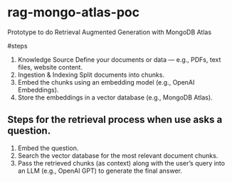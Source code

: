 # rag-mongo-atlas-poc
Prototype to do Retrieval Augmented Generation with MongoDB Atlas

#steps
1. Knowledge Source Define your documents or data — e.g., PDFs, text files, website content.
2. Ingestion & Indexing Split documents into chunks.
3. Embed the chunks using an embedding model (e.g., OpenAI Embeddings).
4. Store the embeddings in a vector database (e.g., MongoDB Atlas).

## Steps for the retrieval process when use asks a question.
1. Embed the question.
2. Search the vector database for the most relevant document chunks.
3. Pass the retrieved chunks (as context) along with the user’s query into an LLM (e.g., OpenAI GPT) to generate the final answer.


